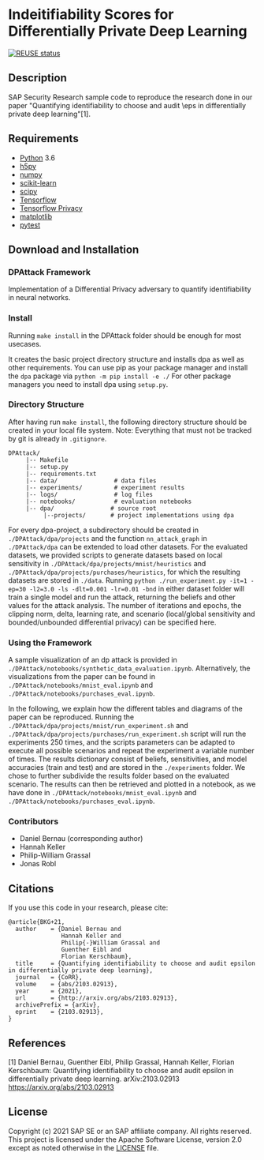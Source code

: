 # Indeitifiability Scores for Differentially Private Deep Learning
[![REUSE status](https://api.reuse.software/badge/github.com/SAP-samples/security-research-identifiability-in-dpdl)](https://api.reuse.software/info/github.com/SAP-samples/security-research-identifiability-in-dpdl)

## Description
SAP Security Research sample code to reproduce the research done in our paper "Quantifying identifiability to choose and audit \eps in differentially private deep learning"[1].

## Requirements
- [Python](https://www.python.org/) 3.6
- [h5py](https://www.h5py.org/)
- [numpy](https://numpy.org/)
- [scikit-learn](https://scikit-learn.org/)
- [scipy](https://scipy.org/)
- [Tensorflow](https://github.com/tensorflow)
- [Tensorflow Privacy](https://github.com/tensorflow/privacy)
- [matplotlib](https://matplotlib.org/)
- [pytest](https://pytest.org) 

## Download and Installation
### DPAttack Framework

Implementation of a Differential Privacy adversary to quantify identifiability in neural networks.

### Install

Running `make install` in the DPAttack folder should be enough for most usecases.

It creates the basic project directory structure and installs dpa as well as other requirements.
You can use pip as your package manager and install the `dpa` package via `python -m pip install -e ./`
For other package managers you need to install dpa using `setup.py`.

### Directory Structure

After having run `make install`, the following directory structure should be created in your local 
file system. Note: Everything that must not be tracked by git is already in `.gitignore`.

```
DPAttack/
     |-- Makefile
     |-- setup.py
     |-- requirements.txt
     |-- data/                # data files
     |-- experiments/         # experiment results
     |-- logs/		          # log files
     |-- notebooks/           # evaluation notebooks
     |-- dpa/			     # source root
          |--projects/	     # project implementations using dpa

```

For every dpa-project, a subdirectory should be created in `./DPAttack/dpa/projects` and the function `nn_attack_graph` in `./DPAttack/dpa` can be extended to load other datasets. For the evaluated datasets, we provided scripts to generate datasets based on local sensitivity in `./DPAttack/dpa/projects/mnist/heuristics` and `./DPAttack/dpa/projects/purchases/heuristics`, for which the resulting datasets are stored in `./data`. Running `python ./run_experiment.py -it=1 -ep=30 -l2=3.0 -ls -dlt=0.001 -lr=0.01 -bnd` in either dataset folder will train a single model and run the attack, returning the beliefs and other values for the attack analysis. The number of iterations and epochs, the clipping norm, delta, learning rate, and scenario (local/global sensitivity and bounded/unbounded differential privacy) can be specified here.

### Using the Framework

A sample visualization of an dp attack is provided in `./DPAttack/notebooks/synthetic_data_evaluation.ipynb`. Alternatively, the visualizations from the paper can be found in `./DPAttack/notebooks/mnist_eval.ipynb` and `./DPAttack/notebooks/purchases_eval.ipynb`.

In the following, we explain how the different tables and diagrams of the paper can be reproduced. Running the `./DPAttack/dpa/projects/mnist/run_experiment.sh` and `./DPAttack/dpa/projects/purchases/run_experiment.sh` script will run the experiments 250 times, and the scripts parameters can be adapted to execute all possible scenarios and repeat the experiment a variable number of times. The results dictionary consist of beliefs, sensitivities, and model accuracies (train and test) and are stored in the `./experiments` folder. We chose to further subdivide the results folder based on the evaluated scenario. The results can then be retrieved and plotted in a notebook, as we have done in `./DPAttack/notebooks/mnist_eval.ipynb` and `./DPAttack/notebooks/purchases_eval.ipynb`.


### Contributors

 - Daniel Bernau (corresponding author)
 - Hannah Keller
 - Philip-William Grassal
 - Jonas Robl

## Citations
If you use this code in your research, please cite:

```
@article{BKG+21,
  author    = {Daniel Bernau and
  			   Hannah Keller and
               Philip{-}William Grassal and
               Guenther Eibl and
               Florian Kerschbaum},
  title     = {Quantifying identifiability to choose and audit epsilon in differentially private deep learning},
  journal   = {CoRR},
  volume    = {abs/2103.02913},
  year      = {2021},
  url       = {http://arxiv.org/abs/2103.02913},
  archivePrefix = {arXiv},
  eprint    = {2103.02913},
}
```

## References
[1] Daniel Bernau, Guenther Eibl, Philip Grassal, Hannah Keller, Florian Kerschbaum:
Quantifying identifiability to choose and audit epsilon in differentially private deep learning.
arXiv:2103.02913
https://arxiv.org/abs/2103.02913

## License
Copyright (c) 2021 SAP SE or an SAP affiliate company. All rights reserved. This project is licensed under the Apache Software License, version 2.0 except as noted otherwise in the [LICENSE](LICENSES/Apache-2.0.txt) file.
